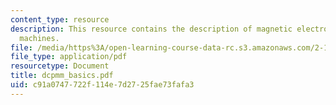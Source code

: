 ```yaml
---
content_type: resource
description: This resource contains the description of magnetic electro-mechanical
  machines.
file: /media/https%3A/open-learning-course-data-rc.s3.amazonaws.com/2-141-modeling-and-simulation-of-dynamic-systems-fall-2006/c91a0747722f114e7d2725fae73fafa3_dcpmm_basics.pdf
file_type: application/pdf
resourcetype: Document
title: dcpmm_basics.pdf
uid: c91a0747-722f-114e-7d27-25fae73fafa3
---
```

